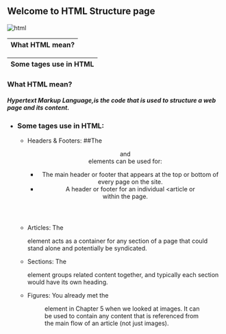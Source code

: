 ## Welcome to HTML Structure page

![html](https://realritual.com/wp-content/uploads/2020/11/%D9%83%D9%88%D8%AF-HTML-%D9%84%D8%A7%D9%84%D8%AA%D9%81%D8%A7%D9%81-%D8%A7%D9%84%D9%86%D8%B5-%D8%AD%D9%88%D9%84-%D8%A7%D9%84%D8%B5%D9%88%D8%B1%D8%A9.jpg)

|What HTML mean?       |
|----------------------|

|Some tages use in HTML|
|----------------------|


### What HTML mean?

##### Hypertext Markup Language,is the code that is used to structure a web page and its content.
- ### Some tages use in HTML:
   - Headers & Footers:
     ##The <header> and <footer>
      elements can be used for:
        * The main header or footer 
        that appears at the top or 
        bottom of every page on the 
        site.
        * A header or footer for an 
        individual <article or 
        <section> within the page.
  - Articles:
        The <article> element acts as 
        a container for any section of a 
        page that could stand alone and 
        potentially be syndicated.
  - Sections:
        The <section> element groups 
        related content together, and 
        typically each section would 
        have its own heading.

  - Figures:
        You already met the <figure>
      element in Chapter 5 when we 
      looked at images. It can be used 
      to contain any content that is 
      referenced from the main flow of 
      an article (not just images). 